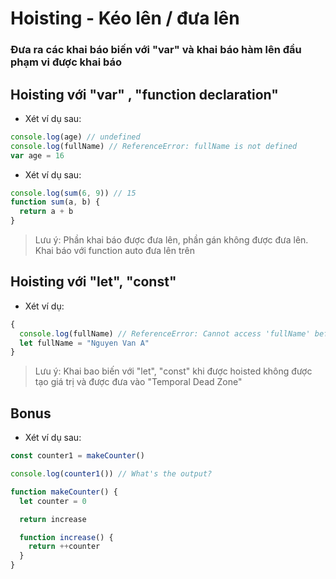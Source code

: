 # Hoisting - Kéo lên / đưa lên

### Đưa ra các khai báo biến với "var" và khai báo hàm lên đầu phạm vi được khai báo

## Hoisting với "var" , "function declaration"

- Xét ví dụ sau:

```js
console.log(age) // undefined
console.log(fullName) // ReferenceError: fullName is not defined
var age = 16
```

- Xét ví dụ sau:

```js
console.log(sum(6, 9)) // 15
function sum(a, b) {
  return a + b
}
```

> Lưu ý: Phần khai báo được đưa lên, phần gán không được đưa lên. Khai báo với function auto đưa lên trên

## Hoisting với "let", "const"

- Xét ví dụ:

```js
{
  console.log(fullName) // ReferenceError: Cannot access 'fullName' before initialization
  let fullName = "Nguyen Van A"
}
```

> Lưu ý: Khai bao biến với "let", "const" khi được hoisted không được tạo giá trị và được đưa vào "Temporal Dead Zone"

## Bonus

- Xét ví dụ sau:

```js
const counter1 = makeCounter()

console.log(counter1()) // What's the output?

function makeCounter() {
  let counter = 0

  return increase

  function increase() {
    return ++counter
  }
}
```